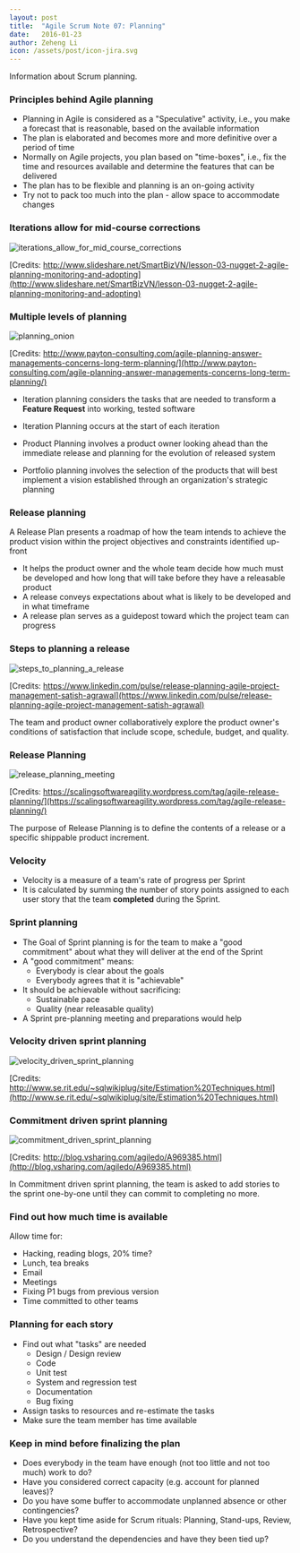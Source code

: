 ```yaml
---
layout: post
title:  "Agile Scrum Note 07: Planning"
date:   2016-01-23
author: Zeheng Li
icon: /assets/post/icon-jira.svg
---
```


Information about Scrum planning.

### Principles behind Agile planning
  * Planning in Agile is considered as a "Speculative" activity, i.e., you make a forecast that is reasonable, based on the available information
  * The plan is elaborated and becomes more and more definitive over a period of time
  * Normally on Agile projects, you plan based on "time-boxes", i.e., fix the time and resources available and determine the features that can be delivered
  * The plan has to be flexible and planning is an on-going activity
  * Try not to pack too much into the plan - allow space to accommodate changes

### Iterations allow for mid-course corrections
![iterations_allow_for_mid_course_corrections](https://dl.dropboxusercontent.com/u/2746648/github/zehengl/iterations_allow_for_mid_course_corrections.jpg)

[Credits: http://www.slideshare.net/SmartBizVN/lesson-03-nugget-2-agile-planning-monitoring-and-adopting](http://www.slideshare.net/SmartBizVN/lesson-03-nugget-2-agile-planning-monitoring-and-adopting)

### Multiple levels of planning
![planning_onion](https://dl.dropboxusercontent.com/u/2746648/github/zehengl/planning_onion.png)

[Credits: http://www.payton-consulting.com/agile-planning-answer-managements-concerns-long-term-planning/](http://www.payton-consulting.com/agile-planning-answer-managements-concerns-long-term-planning/)

  * Iteration planning considers the tasks that are needed to transform a **Feature Request** into working, tested software
  * Iteration Planning occurs at the start of each iteration

  * Product Planning involves a product owner looking ahead than the immediate release and planning for the evolution of released system
  * Portfolio planning involves the selection of the products that will best implement a vision established through an organization's strategic planning

### Release planning
A Release Plan presents a roadmap of how the team intends to achieve the product vision within the project objectives and constraints identified up-front

  * It helps the product owner and the whole team decide how much must be developed and how long that will take before they have a releasable product
  * A release conveys expectations about what is likely to be developed and in what timeframe
  * A release plan serves as a guidepost toward which the project team can progress

### Steps to planning a release
![steps_to_planning_a_release](https://dl.dropboxusercontent.com/u/2746648/github/zehengl/steps_to_planning_a_release.png)

[Credits: https://www.linkedin.com/pulse/release-planning-agile-project-management-satish-agrawal](https://www.linkedin.com/pulse/release-planning-agile-project-management-satish-agrawal)

The team and product owner collaboratively explore the product owner's conditions of satisfaction that include scope, schedule, budget, and quality.

### Release Planning
![release_planning_meeting](https://dl.dropboxusercontent.com/u/2746648/github/zehengl/release_planning_meeting.jpg)

[Credits: https://scalingsoftwareagility.wordpress.com/tag/agile-release-planning/](https://scalingsoftwareagility.wordpress.com/tag/agile-release-planning/)

The purpose of Release Planning is to define the contents of a release or a specific shippable product increment.

### Velocity
  * Velocity is a measure of a team's rate of progress per Sprint
  * It is calculated by summing the number of story points assigned to each user story that the team **completed** during the Sprint.

### Sprint planning
  * The Goal of Sprint planning is for the team to make a "good commitment" about what they will deliver at the end of the Sprint
  * A "good commitment" means:
    - Everybody is clear about the goals
    - Everybody agrees that it is "achievable"
  * It should be achievable without sacrificing:  
    - Sustainable pace
    - Quality (near releasable quality)
  * A Sprint pre-planning meeting and preparations would help

### Velocity driven sprint planning
![velocity_driven_sprint_planning](https://dl.dropboxusercontent.com/u/2746648/github/zehengl/velocity_driven_sprint_planning.png)

[Credits: http://www.se.rit.edu/~sqlwikiplug/site/Estimation%20Techniques.html](http://www.se.rit.edu/~sqlwikiplug/site/Estimation%20Techniques.html)

### Commitment driven sprint planning
![commitment_driven_sprint_planning](https://dl.dropboxusercontent.com/u/2746648/github/zehengl/commitment_driven_sprint_planning.gif)

[Credits: http://blog.vsharing.com/agiledo/A969385.html](http://blog.vsharing.com/agiledo/A969385.html)

In Commitment driven sprint planning, the team is asked to add stories to the sprint one-by-one until they can commit to completing no more.

### Find out how much time is available
Allow time for:

  - Hacking, reading blogs, 20% time? 
  - Lunch, tea breaks
  - Email
  - Meetings
  - Fixing P1 bugs from previous version 
  - Time committed to other teams

### Planning for each story
  * Find out what "tasks" are needed
    - Design / Design review
    - Code
    - Unit test
    - System and regression test
    - Documentation
    - Bug fixing
  * Assign tasks to resources and re-estimate the tasks
  * Make sure the team member has time available

### Keep in mind before finalizing the plan
  * Does everybody in the team have enough (not too little and not too much) work to do?
  * Have you considered correct capacity (e.g. account for planned leaves)?
  * Do you have some buffer to accommodate unplanned absence or other contingencies?
  * Have you kept time aside for Scrum rituals: Planning, Stand-ups, Review, Retrospective?
  * Do you understand the dependencies and have they been tied up?
